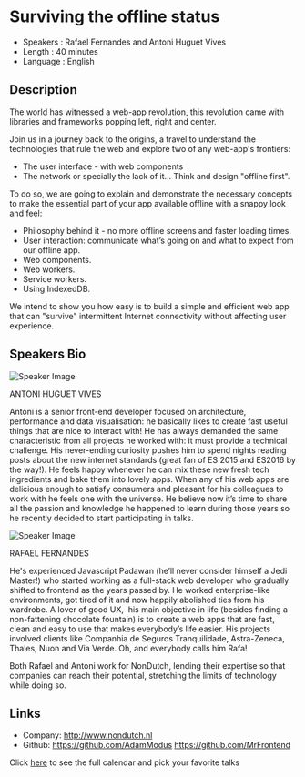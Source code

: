 Surviving the offline status
========================

* Speakers  : Rafael Fernandes and Antoni Huguet Vives
* Length    : 40 minutes
* Language  : English

Description
-----------

The world has witnessed a web-app revolution, this revolution came with libraries and frameworks popping left, right and center.

Join us in a journey back to the origins, a travel to understand the technologies that rule the web and explore two of any web-app's frontiers:
 
 * The user interface - with web components
 * The network or specially the lack of it… Think and design "offline first".

To do so, we are going to explain and demonstrate the necessary concepts to make the essential part of your app available offline with a snappy look and feel: 

- Philosophy behind it - no more offline screens and faster loading times.
- User interaction: communicate what’s going on and what to expect from our offline app.
- Web components.
- Web workers.
- Service workers.
- Using IndexedDB.

We intend to show you how easy is to build a simple and efficient web app that can "survive" intermittent Internet connectivity without affecting user experience.

Speakers Bio
-----------

![Speaker Image](https://avatars2.githubusercontent.com/u/16895121?v=3&s=400)

ANTONI HUGUET VIVES

Antoni is a senior front-end developer focused on architecture, performance and data visualisation: he basically likes to create fast useful things that are nice to interact with! He has always demanded the same characteristic from all projects he worked with: it must provide a technical challenge. His never-ending curiosity pushes him to spend nights reading posts about the new internet standards (great fan of ES 2015 and ES2016 by the way!). He feels happy whenever he can mix these new fresh tech ingredients and bake them into lovely apps. When any of his web apps are delicious enough to satisfy consumers and pleasant for his colleagues to work with he feels one with the universe. He believe now it’s time to share all the passion and knowledge he happened to learn during those years so he recently decided to start participating in talks.

![Speaker Image](https://avatars1.githubusercontent.com/u/13440961?v=3&s=400)

RAFAEL FERNANDES

He's experienced Javascript Padawan (he’ll never consider himself a Jedi Master!) who started working as a full-stack web developer who gradually shifted to frontend as the years passed by.
He worked enterprise-like environments, got tired of it and now happily abolished ties from his wardrobe. A lover of good UX,  his main objective in life (besides finding a non-fattening chocolate fountain) is to create a web apps that are fast, clean and easy to use that makes everybody’s life easier.
His projects involved clients like Companhia de Seguros Tranquilidade, Astra-Zeneca, Thales, Nuon and Via Verde. Oh, and everybody calls him Rafa!

Both Rafael and Antoni work for NonDutch, lending their expertise so that companies can reach their potential, stretching the limits of technology while doing so.


Links
-----
* Company: http://www.nondutch.nl
* Github: https://github.com/AdamModus https://github.com/MrFrontend

Click [here][1] to see the full calendar and pick your favorite talks

[1]: https://pixels.camp/schedule/
